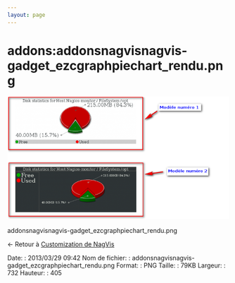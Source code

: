 ```yaml
---
layout: page
---
```


addons:addonsnagvisnagvis-gadget\_ezcgraphpiechart\_rendu.png
=============================================================

[![addonsnagvisnagvis-gadget\_ezcgraphpiechart\_rendu.png](../../assets/media/addons/addonsnagvisnagvis-gadget_ezcgraphpiechart_rendu.png@cache=&w=732&h=405 "addonsnagvisnagvis-gadget_ezcgraphpiechart_rendu.png")](../../assets/media/addons/addonsnagvisnagvis-gadget_ezcgraphpiechart_rendu.png@cache= "Afficher le fichier original")

addonsnagvisnagvis-gadget\_ezcgraphpiechart\_rendu.png

← Retour à [Customization de
NagVis](../../nagios/addons/nagvis/customisation-nagvis.html "nagios:addons:nagvis:customisation-nagvis")

Date:
:   2013/03/29 09:42
Nom de fichier:
:   addonsnagvisnagvis-gadget\_ezcgraphpiechart\_rendu.png
Format:
:   PNG
Taille:
:   79KB
Largeur:
:   732
Hauteur:
:   405

